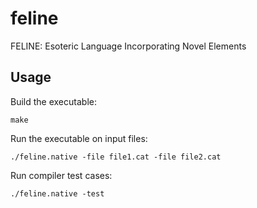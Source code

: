 # feline
FELINE: Esoteric Language Incorporating Novel Elements

## Usage

Build the executable:
```
make
```

Run the executable on input files:
```
./feline.native -file file1.cat -file file2.cat
```

Run compiler test cases:
```
./feline.native -test
```
